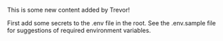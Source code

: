 This is some new content added by Trevor!

First add some secrets to the .env file in the root. See the .env.sample file for suggestions of required environment variables.
